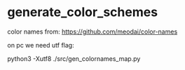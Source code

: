 # generate_color_schemes

color names from:
https://github.com/meodai/color-names

on pc we need utf flag:

python3 -Xutf8 ./src/gen_colornames_map.py 

